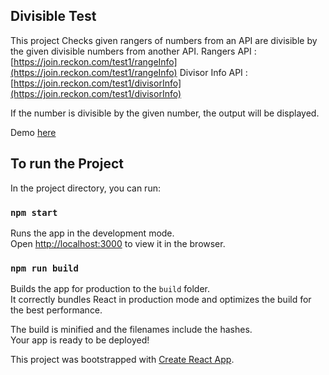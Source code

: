 ## Divisible Test

This project Checks given rangers of numbers from an API are divisible by the given divisible numbers from another API.
Rangers API : [https://join.reckon.com/test1/rangeInfo](https://join.reckon.com/test1/rangeInfo)
Divisor Info API : [https://join.reckon.com/test1/divisorInfo](https://join.reckon.com/test1/divisorInfo)

If the number is divisible by the given number, the output will be displayed.

Demo [here](https://join.reckon.com/test1/divisorInfo)

## To run the Project

In the project directory, you can run:

### `npm start`

Runs the app in the development mode.<br>
Open [http://localhost:3000](http://localhost:3000) to view it in the browser.

### `npm run build`

Builds the app for production to the `build` folder.<br>
It correctly bundles React in production mode and optimizes the build for the best performance.

The build is minified and the filenames include the hashes.<br>
Your app is ready to be deployed!

This project was bootstrapped with [Create React App](https://github.com/facebook/create-react-app).
